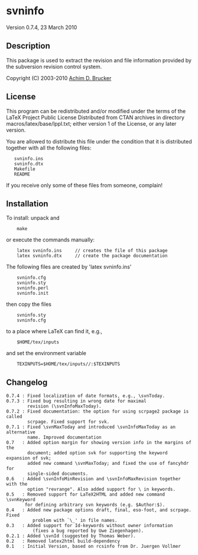 svninfo
=======
Version 0.7.4, 23 March 2010

Description
-----------
This package is used to extract the revision and file information provided
by the subversion revision control system.

Copyright (C) 2003-2010 [Achim D. Brucker](https://www.brucker.ch)

License
-------
   This program can be redistributed and/or modified under the terms
   of the LaTeX Project Public License Distributed from CTAN
   archives in directory macros/latex/base/lppl.txt; either
   version 1 of the License, or any later version.

You are allowed to distribute this file under the condition that it is
distributed together with all the following files:
```
   svninfo.ins
   svninfo.dtx
   Makefile
   README
```
If you receive only some of these files from someone, complain!

Installation
------------
To install: unpack and
```
    make
```
or execute the commands manually:
```
    latex svninfo.ins     // creates the file of this package
    latex svninfo.dtx     // create the package documentation
```

The following files are created by 'latex svninfo.ins'
```
	svninfo.cfg
	svninfo.sty
	svninfo.perl
	svninfo.init
```

then copy the files
```
    svninfo.sty
    svninfo.cfg
```
to a place where LaTeX can find it, e.g.,
```
    $HOME/tex/inputs
```
and set the environment variable
```
    TEXINPUTS=$HOME/tex/inputs//:$TEXINPUTS
```

Changelog
---------
```
0.7.4 : Fixed localization of date formats, e.g., \svnToday.
0.7.3 : Fixed bug resulting in wrong date for maximal 
        revision (\svnInfoMaxToday).
0.7.2 : Fixed documentation: the option for using scrpage2 package is called 
        scrpage. Fixed support for svk.
0.7.1 : Fixed \svnMaxToday and introduced \svnInfoMaxToday as an alternative
        name. Improved documentation
0.7   : Added option margin for showing version info in the margins of the 
        document; added option svk for supporting the keyword expansion of svk; 
	    added new command \svnMaxToday; and fixed the use of fancyhdr for 
	    single-sided documents.
0.6   : Added \svnInfoMinRevision and \svnInfoMaxRevision together with the  
        option "revrange". Also added support for \ in keywords.
0.5   : Removed support for LaTeX2HTML and added new command \svnKeyword
 	   for defining arbitrary svn keywords (e.g. $Author:$).
0.4   : Added new package options draft, final, eso-foot, and scrpage. Fixed 
          problem with `\_' in file names.
0.3   : Added support for Id-keywords without owner information 
          (fixes a bug reported by Uwe Ziegenhagen).
0.2.1 : Added \svnId (suggested by Thomas Weber).
0.2   : Removed latex2html build-dependency 
0.1   : Initial Version, based on rcsinfo from Dr. Juergen Vollmer
```

